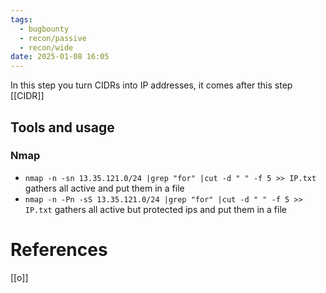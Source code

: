 ```yaml
---
tags:
  - bugbounty
  - recon/passive
  - recon/wide
date: 2025-01-08 16:05
---
```

In this step you turn CIDRs into IP addresses, it comes after this step [[CIDR]]

## Tools and usage
### Nmap
- `nmap -n -sn 13.35.121.0/24 |grep "for" |cut -d " " -f 5 >> IP.txt` gathers all active and put them in a file
- `nmap -n -Pn -sS 13.35.121.0/24 |grep "for" |cut -d " " -f 5 >> IP.txt` gathers all active but protected ips and put them in a file






# References
[[o]]